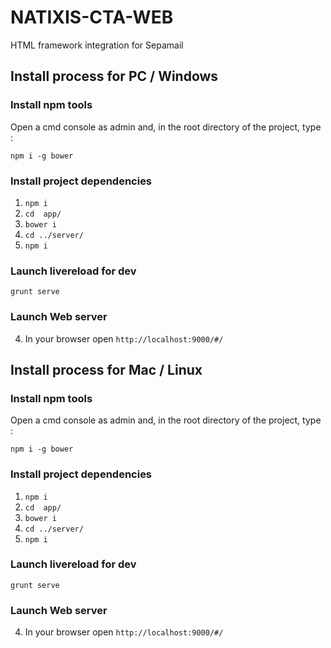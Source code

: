 # NATIXIS-CTA-WEB
HTML framework integration for Sepamail

## Install process for PC / Windows

### Install npm tools
Open a cmd console as admin and, in the root directory of the project, type  : 

``` npm i -g bower ```

### Install project dependencies
1. ``` npm i ```
2. ``` cd  app/ ```
3. ``` bower i ```
4. ``` cd ../server/ ```
5. ``` npm i ```

### Launch livereload for dev
``` grunt serve ```

### Launch Web server
4. In your browser open ``` http://localhost:9000/#/ ```


## Install process for Mac / Linux

### Install npm tools
Open a cmd console as admin and, in the root directory of the project, type  : 

``` npm i -g bower ```

### Install project dependencies
1. ``` npm i ```
2. ``` cd  app/ ```
3. ``` bower i ```
4. ``` cd ../server/ ```
5. ``` npm i ```

### Launch livereload for dev
``` grunt serve ```

### Launch Web server
4. In your browser open ``` http://localhost:9000/#/ ```
